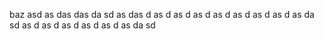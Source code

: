 baz asd as das                                              das da sd as das d as d as d as d as d
 as d as d as d as da sd as d as d as d as d as d as da sd